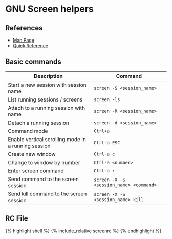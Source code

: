 # GNU Screen helpers

## References

- [Man Page](https://www.gnu.org/software/screen/manual/screen.html)
- [Quick Reference](http://aperiodic.net/screen/quick_reference)

## Basic commands

| Description                                         | Command                                 |
| --------------------------------------------------- | --------------------------------------- |
| Start a new session with session name               | `screen -S <session_name>`              |
| List running sessions / screens                     | `screen -ls`                            |
| Attach to a running session with name               | `screen -R <session_name>`              |
| Detach a running session                            | `screen -d <session_name>`              |
| Command mode                                        | `Ctrl+a`                                |
| Enable vertical scrolling mode in a running session | `Ctrl-a ESC`                            |
| Create new window                                   | `Ctrl-a c`                              |
| Change to window by number                          | `Ctrl-a <number>`                       |
| Enter screen command                                | `Ctrl-a :`                              |
| Send command to the screen session                  | `screen -X -S <session_name> <command>` |
| Send kill command to the screen session             | `screen -X -S <session_name> kill`      |

## RC File

{% highlight shell %}
{% include_relative screenrc %}
{% endhighlight %}
